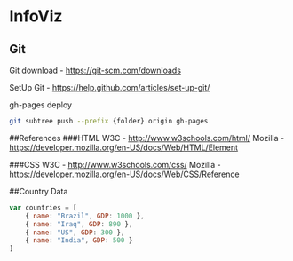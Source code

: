 # InfoViz
## Git
Git download - https://git-scm.com/downloads

SetUp Git - https://help.github.com/articles/set-up-git/

gh-pages deploy 
```sh
git subtree push --prefix {folder} origin gh-pages
```
##References
###HTML
W3C - http://www.w3schools.com/html/
Mozilla - https://developer.mozilla.org/en-US/docs/Web/HTML/Element

###CSS
W3C - http://www.w3schools.com/css/
Mozilla - https://developer.mozilla.org/en-US/docs/Web/CSS/Reference

##Country Data
```javascript
var countries = [
    { name: "Brazil", GDP: 1000 },
    { name: "Iraq", GDP: 890 },
    { name: "US", GDP: 300 },
    { name: "India", GDP: 500 }
]
```
